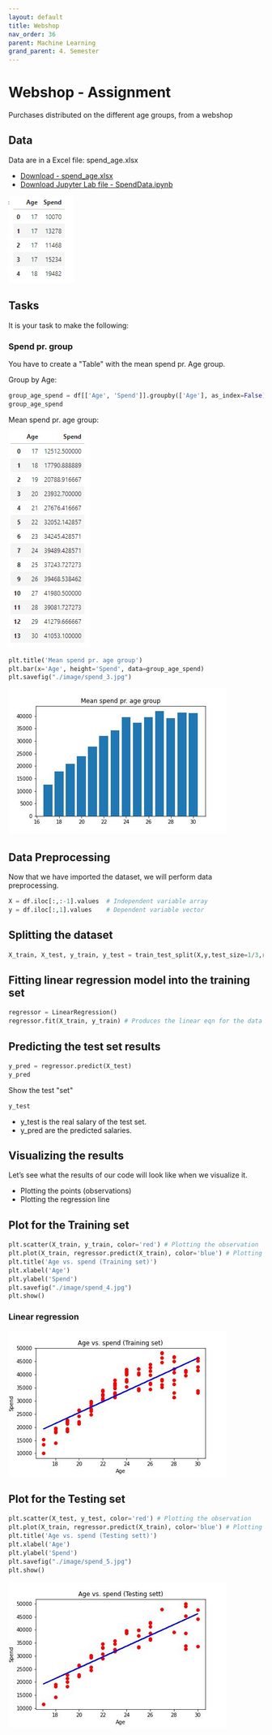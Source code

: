 ```yaml
---
layout: default
title: Webshop
nav_order: 36
parent: Machine Learning
grand_parent: 4. Semester
---
```


# Webshop - Assignment
Purchases distributed on the different age groups, from a webshop

## Data
Data are in a Excel file: spend_age.xlsx

- [Download - spend_age.xlsx](./spend_age.xlsx)
- [Download Jupyter Lab file  - SpendData.ipynb](./SpendData.ipynb)

![](./image/spend_1.jpg)

## Tasks
It is your task to make the following:

### Spend pr. group
You have to create a "Table" with the mean spend pr. Age group.

Group by Age:

```python
group_age_spend = df[['Age', 'Spend']].groupby(['Age'], as_index=False).mean().sort_values(by='Age')
group_age_spend
```
Mean spend pr. age group:

![](./image/spend_2.jpg)

```python
plt.title('Mean spend pr. age group')
plt.bar(x='Age', height='Spend', data=group_age_spend)
plt.savefig("./image/spend_3.jpg")
```

![](./image/spend_3.jpg)

## Data Preprocessing
Now that we have imported the dataset, we will perform data preprocessing.

```python
X = df.iloc[:,:-1].values  # Independent variable array
y = df.iloc[:,1].values    # Dependent variable vector
```

## Splitting the dataset
```python
X_train, X_test, y_train, y_test = train_test_split(X,y,test_size=1/3,random_state=0)
```

## Fitting linear regression model into the training set
```python
regressor = LinearRegression()
regressor.fit(X_train, y_train) # Produces the linear eqn for the data
```

## Predicting the test set results
```python
y_pred = regressor.predict(X_test) 
y_pred
```

Show the test "set"

```python
y_test
```

- y_test is the real salary of the test set.
- y_pred are the predicted salaries.

## Visualizing the results
Let’s see what the results of our code will look like when we visualize it.

- Plotting the points (observations)
- Plotting the regression line


## Plot for the Training set
```python
plt.scatter(X_train, y_train, color='red') # Plotting the observation 
plt.plot(X_train, regressor.predict(X_train), color='blue') # Plotting the regression line
plt.title('Age vs. spend (Training set)')
plt.xlabel('Age')
plt.ylabel('Spend')
plt.savefig("./image/spend_4.jpg")
plt.show()
```

### Linear regression
![](./image/spend_4.jpg)




## Plot for the Testing set
```python
plt.scatter(X_test, y_test, color='red') # Plotting the observation 
plt.plot(X_train, regressor.predict(X_train), color='blue') # Plotting the regression line
plt.title('Age vs. spend (Testing sett)')
plt.xlabel('Age') 
plt.ylabel('Spend') 
plt.savefig("./image/spend_5.jpg")
plt.show()
```

![](./image/spend_5.jpg)